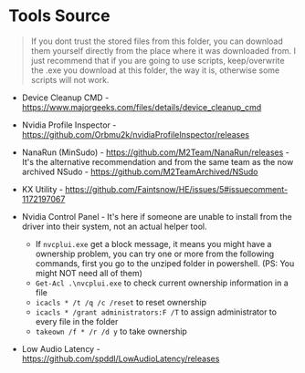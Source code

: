 # Tools Source

> If you dont trust the stored files from this folder, you can download them yourself directly from the place where it was downloaded from. I just recommend that if you are going to use scripts, keep/overwrite the .exe you download at this folder, the way it is, otherwise some scripts will not work.

- Device Cleanup CMD - <https://www.majorgeeks.com/files/details/device_cleanup_cmd>

- Nvidia Profile Inspector - <https://github.com/Orbmu2k/nvidiaProfileInspector/releases>

- NanaRun (MinSudo) - <https://github.com/M2Team/NanaRun/releases> - It's the alternative recommendation and from the same team as the now archived NSudo - <https://github.com/M2TeamArchived/NSudo>

- KX Utility - <https://github.com/Faintsnow/HE/issues/5#issuecomment-1172197067>

- Nvidia Control Panel - It's here if someone are unable to install from the driver into their system, not an actual helper tool.
  - If `nvcplui.exe` get a block message, it means you might have a ownership problem, you can try one or more from the following commands, first you go to the unziped folder in powershell. (PS: You might NOT need all of them)
  - `Get-Acl .\nvcplui.exe` to check current ownership information in a file
  - `icacls * /t /q /c /reset` to reset ownership
  - `icacls * /grant administrators:F /T` to assign administrator to every file in the folder
  - `takeown /f * /r /d y` to take ownership

- Low Audio Latency - <https://github.com/spddl/LowAudioLatency/releases>
